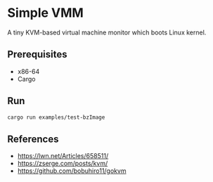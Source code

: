 # Simple VMM

A tiny KVM-based virtual machine monitor which boots Linux kernel.

## Prerequisites

- x86-64
- Cargo

## Run

```bash
cargo run examples/test-bzImage
```

## References

- https://lwn.net/Articles/658511/
- https://zserge.com/posts/kvm/
- https://github.com/bobuhiro11/gokvm

